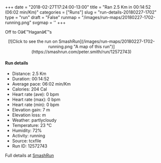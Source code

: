 +++
date = "2018-02-27T17:24:00-13:00"
title = "Ran 2.5 Km in 00:14:52 (06:02 min/Km)"
categories = ["Runs"]
slug = "run-details-20180227-1702"
type = "run"
draft = "False"
runmap = "/images/run-maps/20180227-1702-running.png"
svgmap = '<polyline points="77 93, 77 92, 77 91, 75 88, 75 87, 75 85, 77 84, 78 82, 82 79, 85 76, 88 73, 94 69, 96 66, 99 64, 99 61, 99 60, 94 55, 92 49, 88 42, 86 35, 86 34, 84 34, 90 35, 94 36, 96 36, 98 35, 99 33, 99 33, 100 31, 100 30, 99 27, 98 27, 96 26, 86 23, 79 22, 73 20, 65 19, 59 18, 55 17, 52 15, 46 13, 41 12, 30 9, 25 8, 18 8, 18 8, 17 8, 16 9, 14 13, 13 13, 12 13, 10 12, 4 11, 1 10, 1 11, 0 13, 0 14, 1 14, 4 15">'
+++

Off to Oâ€™Haganâ€™s 

<!--more-->

<center>
[![Click to see the run on SmashRun](/images/run-maps/20180227-1702-running.png "A map of this run")](https://smashrun.com/peter.smith/run/12572743)
</center>

#### Run details

* Distance: 2.5 Km
* Duration: 00:14:52
* Average pace: 06:02 min/Km
* Calories: 204 Cal
* Heart rate (ave): 0 bpm
* Heart rate (max): 0 bpm
* Heart rate (min): 0 bpm
* Elevation gain: 7 m
* Elevation loss:  m
* Weather: partlycloudy
* Temperature: 23 &deg;C
* Humidity: 72%
* Activity: running
* Source: tcxfile
* Run ID: 12572743

Full details at [SmashRun](https://smashrun.com/peter.smith/run/12572743)